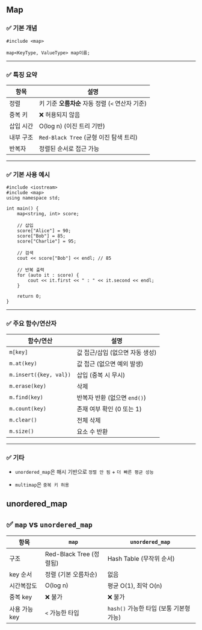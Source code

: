 ## Map
### ✅ 기본 개념

`#include <map>`

`map<KeyType, ValueType> map이름;`

---

### ✅ 특징 요약

| 항목    | 설명                               |
| ----- | -------------------------------- |
| 정렬    | 키 기준 **오름차순** 자동 정렬 (`<` 연산자 기준) |
| 중복 키  | ❌ 허용되지 않음                        |
| 삽입 시간 | O(log n) (이진 트리 기반)              |
| 내부 구조 | `Red-Black Tree` (균형 이진 탐색 트리)   |
| 반복자   | 정렬된 순서로 접근 가능                    |

---

### ✅ 기본 사용 예시


```
#include <iostream>
#include <map>
using namespace std;

int main() {
    map<string, int> score;

    // 삽입
    score["Alice"] = 90;
    score["Bob"] = 85;
    score["Charlie"] = 95;

    // 검색
    cout << score["Bob"] << endl; // 85

    // 반복 출력
    for (auto it : score) {
        cout << it.first << " : " << it.second << endl;
    }

    return 0;
}

```


---

### ✅ 주요 함수/연산자

| 함수/연산                  | 설명                   |
| ---------------------- | -------------------- |
| `m[key]`               | 값 접근/삽입 (없으면 자동 생성)  |
| `m.at(key)`            | 값 접근 (없으면 예외 발생)     |
| `m.insert({key, val})` | 삽입 (중복 시 무시)         |
| `m.erase(key)`         | 삭제                   |
| `m.find(key)`          | 반복자 반환 (없으면 `end()`) |
| `m.count(key)`         | 존재 여부 확인 (0 또는 1)    |
| `m.clear()`            | 전체 삭제                |
| `m.size()`             | 요소 수 반환              |

---

### ✅ 기타

- `unordered_map`은 해시 기반으로 `정렬 안 됨` + `더 빠른 평균 성능`
    
- `multimap`은 `중복 키 허용`


## unordered_map


## ✅ `map` vs `unordered_map`

| 항목        | `map`                | `unordered_map`             |
| --------- | -------------------- | --------------------------- |
| 구조        | Red-Black Tree (정렬됨) | Hash Table (무작위 순서)         |
| key 순서    | 정렬 (기본 오름차순)         | 없음                          |
| 시간복잡도     | O(log n)             | 평균 O(1), 최악 O(n)            |
| 중복 key    | ❌ 불가                 | ❌ 불가                        |
| 사용 가능 key | `<` 가능한 타입           | `hash()` 가능한 타입 (보통 기본형 가능) |
